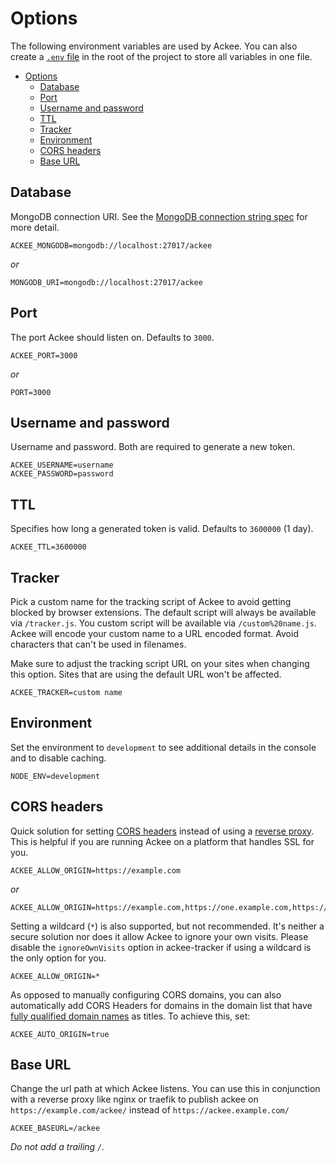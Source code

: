 # Options

The following environment variables are used by Ackee. You can also create a [`.env` file](https://www.npmjs.com/package/dotenv) in the root of the project to store all variables in one file.

- [Options](#options)
  - [Database](#database)
  - [Port](#port)
  - [Username and password](#username-and-password)
  - [TTL](#ttl)
  - [Tracker](#tracker)
  - [Environment](#environment)
  - [CORS headers](#cors-headers)
  - [Base URL](#base-url)

## Database

MongoDB connection URI. See the [MongoDB connection string spec](https://docs.mongodb.com/manual/reference/connection-string/) for more detail.

```
ACKEE_MONGODB=mongodb://localhost:27017/ackee
```

*or*

```
MONGODB_URI=mongodb://localhost:27017/ackee
```

## Port

The port Ackee should listen on. Defaults to `3000`.

```
ACKEE_PORT=3000
```

*or*

```
PORT=3000
```

## Username and password

Username and password. Both are required to generate a new token.

```
ACKEE_USERNAME=username
ACKEE_PASSWORD=password
```

## TTL

Specifies how long a generated token is valid. Defaults to `3600000` (1 day).

```
ACKEE_TTL=3600000
```

## Tracker

Pick a custom name for the tracking script of Ackee to avoid getting blocked by browser extensions. The default script will always be available via `/tracker.js`. You custom script will be available via `/custom%20name.js`. Ackee will encode your custom name to a URL encoded format. Avoid characters that can't be used in filenames.

Make sure to adjust the tracking script URL on your sites when changing this option. Sites that are using the default URL won't be affected.

```
ACKEE_TRACKER=custom name
```

## Environment

Set the environment to `development` to see additional details in the console and to disable caching.

```
NODE_ENV=development
```

## CORS headers

Quick solution for setting [CORS headers](CORS%20headers.md) instead of using a [reverse proxy](SSL%20and%20HTTPS.md). This is helpful if you are running Ackee on a platform that handles SSL for you.

```
ACKEE_ALLOW_ORIGIN=https://example.com
```

*or*

```
ACKEE_ALLOW_ORIGIN=https://example.com,https://one.example.com,https://two.example.com
```

Setting a wildcard (`*`) is also supported, but not recommended. It's neither a secure solution nor does it allow Ackee to ignore your own visits. Please disable the `ignoreOwnVisits` option in ackee-tracker if using a wildcard is the only option for you.

```
ACKEE_ALLOW_ORIGIN=*
```

As opposed to manually configuring CORS domains, you can also automatically add CORS Headers for domains in the domain list that have [fully qualified domain names](https://en.wikipedia.org/wiki/Fully_qualified_domain_name) as titles. To achieve this, set:

```
ACKEE_AUTO_ORIGIN=true
```

## Base URL

Change the url path at which Ackee listens. You can use this in conjunction with a reverse proxy like nginx or traefik to publish ackee on `https://example.com/ackee/` instead of `https://ackee.example.com/`

```
ACKEE_BASEURL=/ackee
```

*Do not add a trailing `/`.*
